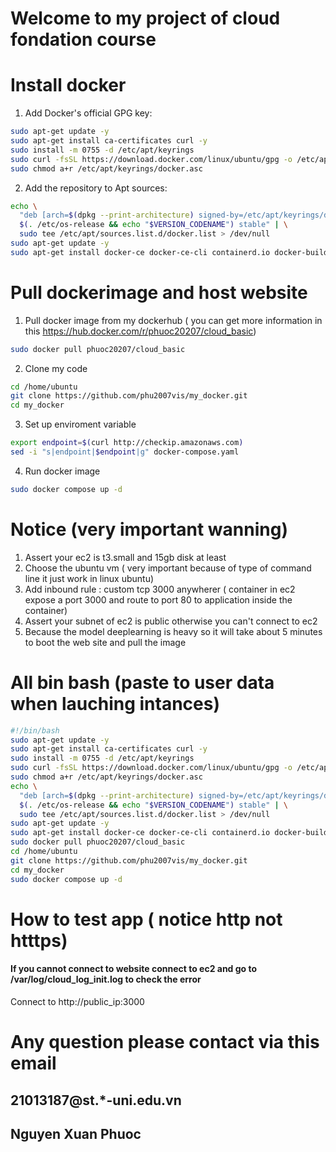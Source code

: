 # Welcome to my project of cloud fondation course 
# Install docker
1. Add Docker's official GPG key:
```bash
sudo apt-get update -y
sudo apt-get install ca-certificates curl -y
sudo install -m 0755 -d /etc/apt/keyrings 
sudo curl -fsSL https://download.docker.com/linux/ubuntu/gpg -o /etc/apt/keyrings/docker.asc 
sudo chmod a+r /etc/apt/keyrings/docker.asc
```

2. Add the repository to Apt sources:
```bash
echo \
  "deb [arch=$(dpkg --print-architecture) signed-by=/etc/apt/keyrings/docker.asc] https://download.docker.com/linux/ubuntu \
  $(. /etc/os-release && echo "$VERSION_CODENAME") stable" | \
  sudo tee /etc/apt/sources.list.d/docker.list > /dev/null
sudo apt-get update -y
sudo apt-get install docker-ce docker-ce-cli containerd.io docker-buildx-plugin docker-compose-plugin -y
```
# Pull dockerimage and host website
1. Pull docker image from my dockerhub ( you can get more information in this https://hub.docker.com/r/phuoc20207/cloud_basic)
```bash
sudo docker pull phuoc20207/cloud_basic
```
2. Clone my code
```bash
cd /home/ubuntu
git clone https://github.com/phu2007vis/my_docker.git
cd my_docker
```
3. Set up enviroment variable
```bash
export endpoint=$(curl http://checkip.amazonaws.com)
sed -i "s|endpoint|$endpoint|g" docker-compose.yaml
```
4. Run docker image
```bash
sudo docker compose up -d
```
# Notice (very important wanning)
1. Assert your ec2 is t3.small and 15gb  disk at least
2. Choose the ubuntu vm ( very important because of type of command line it just work in linux ubuntu)
3. Add inbound rule : custom tcp 3000 anywherer ( container in ec2 expose a port 3000 and route to port 80 to application inside the container)
4. Assert your subnet of ec2 is public otherwise you can't connect to ec2
5. Because the model deeplearning is heavy so it will take about 5 minutes to boot the web site and pull the image

# All bin bash (paste to user data when lauching intances)

```bash
#!/bin/bash
sudo apt-get update -y
sudo apt-get install ca-certificates curl -y
sudo install -m 0755 -d /etc/apt/keyrings 
sudo curl -fsSL https://download.docker.com/linux/ubuntu/gpg -o /etc/apt/keyrings/docker.asc 
sudo chmod a+r /etc/apt/keyrings/docker.asc
echo \
  "deb [arch=$(dpkg --print-architecture) signed-by=/etc/apt/keyrings/docker.asc] https://download.docker.com/linux/ubuntu \
  $(. /etc/os-release && echo "$VERSION_CODENAME") stable" | \
  sudo tee /etc/apt/sources.list.d/docker.list > /dev/null
sudo apt-get update -y
sudo apt-get install docker-ce docker-ce-cli containerd.io docker-buildx-plugin docker-compose-plugin -y
sudo docker pull phuoc20207/cloud_basic
cd /home/ubuntu
git clone https://github.com/phu2007vis/my_docker.git
cd my_docker
sudo docker compose up -d
```
# How to test app ( notice http not htttps)
#### If you cannot connect to website connect to ec2 and go to /var/log/cloud_log_init.log to check the error
Connect to 
http://public_ip:3000

# Any question please contact via  this  email
## 21013187@st.*-uni.edu.vn 
## Nguyen Xuan Phuoc
